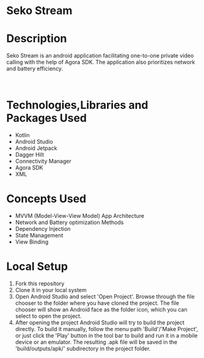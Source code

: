 # Seko Stream

# Description
 
 <p>Seko Stream is an android application facilitating one-to-one private video calling with the help of Agora SDK. The application also prioritizes network and battery efficiency.</p>

<br />

# Technologies,Libraries and Packages Used

 * Kotlin
 * Android Studio
 * Android Jetpack
 * Dagger Hilt
 * Connectivity Manager
 * Agora SDK
 * XML

# Concepts Used

 * MVVM (Model-View-View Model) App Architecture
 * Network and Battery optimization Methods
 * Dependency Injection
 * State Management
 * View Binding
   

# Local Setup
 
 1. Fork this repository
 2. Clone it in your local system
 3. Open Android Studio and select 'Open Project'. Browse through the file chooser to the folder where you have cloned the project. The file chooser will show an Android face as the folder icon, which you can select to open the project.
 4. After opening the project Android Studio will try to build the project directly. To build it manually, follow the menu path 'Build'/'Make Project', or just click the 'Play' button in the tool bar to build and run it in a mobile device or an emulator. The resulting .apk file will be saved in the 'build/outputs/apk/' subdirectory in the project folder.

 
